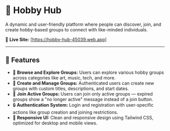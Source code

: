 
# 🎯 Hobby Hub
A dynamic and user-friendly platform where people can discover, join, and create hobby-based groups to connect with like-minded individuals.

🔗 **Live Site:** [https://hobby-hub-45039.web.app]

---

## 🌟 Features

- 🧭 **Browse and Explore Groups:** Users can explore various hobby groups across categories like art, music, tech, and more.
- 📝 **Create and Manage Groups:** Authenticated users can create new groups with custom titles, descriptions, and start dates.
- 📆 **Join Active Groups:** Users can join only active groups — expired groups show a "no longer active" message instead of a join button.
- 🔒 **Authentication System:** Login and registration with user-specific actions like group creation and joining restrictions.
- 🎨 **Responsive UI:** Clean and responsive design using Tailwind CSS, optimized for desktop and mobile views.



